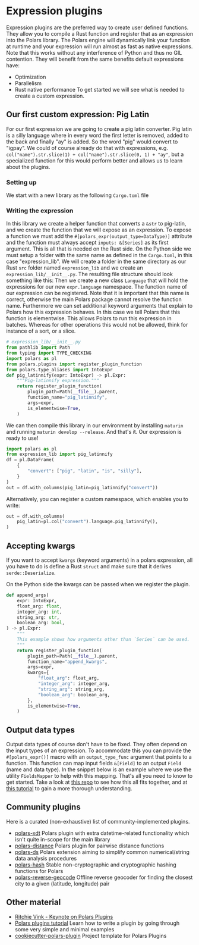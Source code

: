# Expression plugins
Expression plugins are the preferred way to create user defined functions. They allow you to compile a Rust function
and register that as an expression into the Polars library. The Polars engine will dynamically link your function at runtime
and your expression will run almost as fast as native expressions. Note that this works without any interference of Python
and thus no GIL contention.
They will benefit from the same benefits default expressions have:
* Optimization
* Parallelism
* Rust native performance
To get started we will see what is needed to create a custom expression.
## Our first custom expression: Pig Latin
For our first expression we are going to create a pig latin converter. Pig latin is a silly language where in every word
the first letter is removed, added to the back and finally "ay" is added. So the word "pig" would convert to "igpay".
We could of course already do that with expressions, e.g. `col("name").str.slice(1) + col("name").str.slice(0, 1) + "ay"`,
but a specialized function for this would perform better and allows us to learn about the plugins.
### Setting up
We start with a new library as the following `Cargo.toml` file

### Writing the expression
In this library we create a helper function that converts a `&str` to pig-latin, and we create the function that we will
expose as an expression. To expose a function we must add the `#[polars_expr(output_type=DataType)]` attribute and the function
must always accept `inputs: &[Series]` as its first argument.
This is all that is needed on the Rust side. On the Python side we must setup a folder with the same name as defined in
the `Cargo.toml`, in this case "expression\_lib". We will create a folder in the same directory as our Rust `src` folder
named `expression_lib` and we create an `expression_lib/__init__.py`. The resulting file structure should look something like this:
Then we create a new class `Language` that will hold the expressions for our new `expr.language` namespace. The function
name of our expression can be registered. Note that it is important that this name is correct, otherwise the main Polars
package cannot resolve the function name. Furthermore we can set additional keyword arguments that explain to Polars how
this expression behaves. In this case we tell Polars that this function is elementwise. This allows Polars to run this
expression in batches. Whereas for other operations this would not be allowed, think for instance of a sort, or a slice.
```python
# expression_lib/__init__.py
from pathlib import Path
from typing import TYPE_CHECKING
import polars as pl
from polars.plugins import register_plugin_function
from polars.type_aliases import IntoExpr
def pig_latinnify(expr: IntoExpr) -> pl.Expr:
    """Pig-latinnify expression."""
    return register_plugin_function(
        plugin_path=Path(__file__).parent,
        function_name="pig_latinnify",
        args=expr,
        is_elementwise=True,
    )
```
We can then compile this library in our environment by installing `maturin` and running `maturin develop --release`.
And that's it. Our expression is ready to use!
```python
import polars as pl
from expression_lib import pig_latinnify
df = pl.DataFrame(
    {
        "convert": ["pig", "latin", "is", "silly"],
    }
)
out = df.with_columns(pig_latin=pig_latinnify("convert"))
```
Alternatively, you can register a custom namespace, which enables you to write:
```python
out = df.with_columns(
    pig_latin=pl.col("convert").language.pig_latinnify(),
)
```
## Accepting kwargs
If you want to accept `kwargs` (keyword arguments) in a polars expression, all you have to do is define a Rust `struct`
and make sure that it derives `serde::Deserialize`.

On the Python side the kwargs can be passed when we register the plugin.
```python
def append_args(
    expr: IntoExpr,
    float_arg: float,
    integer_arg: int,
    string_arg: str,
    boolean_arg: bool,
) -> pl.Expr:
    """
    This example shows how arguments other than `Series` can be used.
    """
    return register_plugin_function(
        plugin_path=Path(__file__).parent,
        function_name="append_kwargs",
        args=expr,
        kwargs={
            "float_arg": float_arg,
            "integer_arg": integer_arg,
            "string_arg": string_arg,
            "boolean_arg": boolean_arg,
        },
        is_elementwise=True,
    )
```
## Output data types
Output data types of course don't have to be fixed. They often depend on the input types of an expression. To accommodate
this you can provide the `#[polars_expr()]` macro with an `output_type_func` argument that points to a function. This
function can map input fields `&[Field]` to an output `Field` (name and data type).
In the snippet below is an example where we use the utility `FieldsMapper` to help with this mapping.
That's all you need to know to get started. Take a look at [this repo](https://github.com/pola-rs/pyo3-polars/tree/main/example/derive_expression) to see how this all fits together, and at [this tutorial](https://marcogorelli.github.io/polars-plugins-tutorial/)
to gain a more thorough understanding.
## Community plugins
Here is a curated (non-exhaustive) list of community-implemented plugins.
* [polars-xdt](https://github.com/pola-rs/polars-xdt) Polars plugin with extra datetime-related functionality
 which isn't quite in-scope for the main library
* [polars-distance](https://github.com/ion-elgreco/polars-distance) Polars plugin for pairwise distance functions
* [polars-ds](https://github.com/abstractqqq/polars_ds_extension) Polars extension aiming to simplify common numerical/string data analysis procedures
* [polars-hash](https://github.com/ion-elgreco/polars-hash) Stable non-cryptographic and cryptographic hashing functions for Polars
* [polars-reverse-geocode](https://github.com/MarcoGorelli/polars-reverse-geocode) Offline reverse geocoder for finding the closest city
 to a given (latitude, longitude) pair
## Other material
* [Ritchie Vink - Keynote on Polars Plugins](https://youtu.be/jKW-CBV7NUM)
* [Polars plugins tutorial](https://marcogorelli.github.io/polars-plugins-tutorial/) Learn how to write a plugin by
 going through some very simple and minimal examples
* [cookiecutter-polars-plugin](https://github.com/MarcoGorelli/cookiecutter-polars-plugins) Project template for Polars Plugins